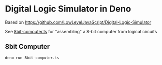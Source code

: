 # Digital Logic Simulator in Deno

Based on <https://github.com/LowLevelJavaScript/Digital-Logic-Simulator>

See [8bit-computer.ts](8bit-computer.ts) for "assembling" a 8-bit computer from logical circuits

## 8bit Computer
```sh
deno run 8bit-computer.ts
```